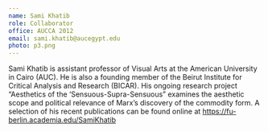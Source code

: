 ```yaml
---
name: Sami Khatib
role: Collaborator
office: AUCCA 2012
email: sami.khatib@aucegypt.edu
photo: p3.png
---
```


Sami Khatib is assistant professor of Visual Arts at the American University in Cairo (AUC). He is also a founding member of the Beirut Institute for Critical Analysis and Research (BICAR). His ongoing research project “Aesthetics of the ‘Sensuous-Supra-Sensuous” examines the aesthetic scope and political relevance of Marx’s discovery of the commodity form. A selection of his recent publications can be found online at https://fu-berlin.academia.edu/SamiKhatib
